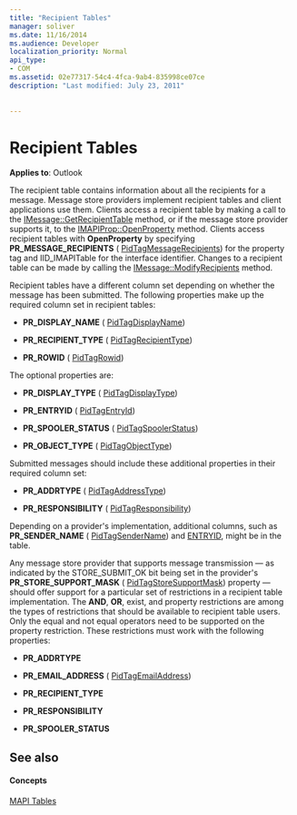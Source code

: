 ```yaml
---
title: "Recipient Tables"
manager: soliver
ms.date: 11/16/2014
ms.audience: Developer
localization_priority: Normal
api_type:
- COM
ms.assetid: 02e77317-54c4-4fca-9ab4-835998ce07ce
description: "Last modified: July 23, 2011"
 
 
---
```


# Recipient Tables

  
  
**Applies to**: Outlook 
  
The recipient table contains information about all the recipients for a message. Message store providers implement recipient tables and client applications use them. Clients access a recipient table by making a call to the [IMessage::GetRecipientTable](imessage-getrecipienttable.md) method, or if the message store provider supports it, to the [IMAPIProp::OpenProperty](imapiprop-openproperty.md) method. Clients access recipient tables with **OpenProperty** by specifying **PR_MESSAGE_RECIPIENTS** ( [PidTagMessageRecipients](pidtagmessagerecipients-canonical-property.md)) for the property tag and IID_IMAPITable for the interface identifier. Changes to a recipient table can be made by calling the [IMessage::ModifyRecipients](imessage-modifyrecipients.md) method. 
  
Recipient tables have a different column set depending on whether the message has been submitted. The following properties make up the required column set in recipient tables:
  
- **PR_DISPLAY_NAME** ( [PidTagDisplayName](pidtagdisplayname-canonical-property.md))
    
- **PR_RECIPIENT_TYPE** ( [PidTagRecipientType](pidtagrecipienttype-canonical-property.md))
    
- **PR_ROWID** ( [PidTagRowid](pidtagrowid-canonical-property.md))
    
The optional properties are:
  
- **PR_DISPLAY_TYPE** ( [PidTagDisplayType](pidtagdisplaytype-canonical-property.md))
    
- **PR_ENTRYID** ( [PidTagEntryId](pidtagentryid-canonical-property.md))
    
- **PR_SPOOLER_STATUS** ( [PidTagSpoolerStatus](pidtagspoolerstatus-canonical-property.md))
    
- **PR_OBJECT_TYPE** ( [PidTagObjectType](pidtagobjecttype-canonical-property.md))
    
Submitted messages should include these additional properties in their required column set:
  
- **PR_ADDRTYPE** ( [PidTagAddressType](pidtagaddresstype-canonical-property.md))
    
- **PR_RESPONSIBILITY** ( [PidTagResponsibility](pidtagresponsibility-canonical-property.md))
    
Depending on a provider's implementation, additional columns, such as **PR_SENDER_NAME** ( [PidTagSenderName](pidtagsendername-canonical-property.md)) and [ENTRYID](entryid.md), might be in the table.
  
Any message store provider that supports message transmission — as indicated by the STORE_SUBMIT_OK bit being set in the provider's **PR_STORE_SUPPORT_MASK** ( [PidTagStoreSupportMask](pidtagstoresupportmask-canonical-property.md)) property — should offer support for a particular set of restrictions in a recipient table implementation. The **AND**, **OR**, exist, and property restrictions are among the types of restrictions that should be available to recipient table users. Only the equal and not equal operators need to be supported on the property restriction. These restrictions must work with the following properties:
  
- **PR_ADDRTYPE**
    
- **PR_EMAIL_ADDRESS** ( [PidTagEmailAddress](pidtagemailaddress-canonical-property.md)) 
    
- **PR_RECIPIENT_TYPE**
    
- **PR_RESPONSIBILITY**
    
- **PR_SPOOLER_STATUS**
    
## See also

#### Concepts

[MAPI Tables](mapi-tables.md)

